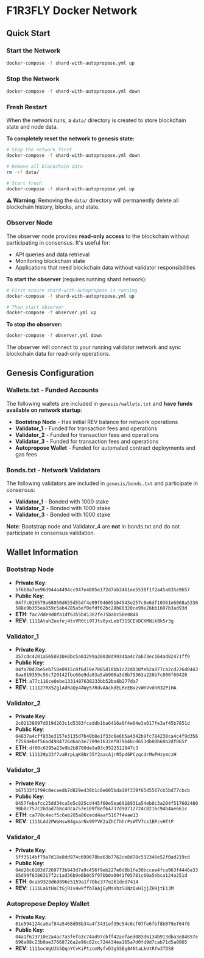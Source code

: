 # F1R3FLY Docker Network

## Quick Start

### Start the Network
```bash
docker-compose -f shard-with-autopropose.yml up
```

### Stop the Network
```bash
docker-compose -f shard-with-autopropose.yml down
```

### Fresh Restart
When the network runs, a `data/` directory is created to store blockchain state and node data. 

**To completely reset the network to genesis state:**
```bash
# Stop the network first
docker-compose -f shard-with-autopropose.yml down

# Remove all blockchain data 
rm -rf data/

# Start fresh
docker-compose -f shard-with-autopropose.yml up
```

**⚠️ Warning**: Removing the `data/` directory will permanently delete all blockchain history, blocks, and state.

### Observer Node
The observer node provides **read-only access** to the blockchain without participating in consensus. It's useful for:
- API queries and data retrieval
- Monitoring blockchain state
- Applications that need blockchain data without validator responsibilities

**To start the observer** (requires running shard network):
```bash
# First ensure shard-with-autopropose is running
docker-compose -f shard-with-autopropose.yml up

# Then start observer
docker-compose -f observer.yml up
```

**To stop the observer:**
```bash
docker-compose -f observer.yml down
```

The observer will connect to your running validator network and sync blockchain data for read-only operations.

## Genesis Configuration

### Wallets.txt - Funded Accounts
The following wallets are included in `genesis/wallets.txt` and **have funds available on network startup**:
- **Bootstrap Node** - Has initial REV balance for network operations
- **Validator_1** - Funded for transaction fees and operations  
- **Validator_2** - Funded for transaction fees and operations
- **Validator_3** - Funded for transaction fees and operations
- **Autopropose Wallet** - Funded for automated contract deployments and gas fees

### Bonds.txt - Network Validators
The following validators are included in `genesis/bonds.txt` and participate in consensus:
- **Validator_1** - Bonded with 1000 stake
- **Validator_2** - Bonded with 1000 stake  
- **Validator_3** - Bonded with 1000 stake

**Note**: Bootstrap node and Validator_4 are **not** in bonds.txt and do not participate in consensus validation.

## Wallet Information

### Bootstrap Node
- **Private Key**: `5f668a7ee96d944a4494cc947e4005e172d7ab3461ee5538f1f2a45a835e9657`
- **Public Key**: `04ffc016579a68050d655d55df4e09f04605164543e257c8e6df10361e6068a5336588e9b355ea859c5ab4285a5ef0efdf62bc28b80320ce99e26bb1607b3ad93d`
- **ETH**: `fac7dde9d0fa1df6355bd1382fe75ba0c50e8840`
- **REV**: `1111AtahZeefej4tvVR6ti9TJtv8yxLebT31SCEVDCKMNikBk5r3g`

### Validator_1
- **Private Key**: `357cdc4201a5650830e0bc5a03299a30038d9934ba4c7ab73ec164ad82471ff9`
- **Public Key**: `04fa70d7be5eb750e0915c0f6d19e7085d18bb1c22d030feb2a877ca2cd226d04438aa819359c56c720142fbc66e9da03a5ab960a3d8b75363a226b7c800f60420`
- **ETH**: `a77c116ce0ebe1331487638233bb52ba6b277da7`
- **REV**: `111127RX5ZgiAdRaQy4AWy57RdvAAckdELReEBxzvWYVvdnR32PiHA`

### Validator_2
- **Private Key**: `2c02138097d019d263c1d5383fcaddb1ba6416a0f4e64e3a617fe3af45b7851d`
- **Public Key**: `04837a4cff833e3157e3135d7b40b8e1f33c6e6b5a4342b9fc784230ca4c4f9d356f258debef56ad4984726d6ab3e7709e1632ef079b4bcd653db00b68b2df065f`
- **ETH**: `df00c6395a23e9b2b8780de9a93c9522512947c3`
- **REV**: `111129p33f7vaRrpLqK8Nr35Y2aacAjrR5pd6PCzqcdrMuPHzymczH`

### Validator_3
- **Private Key**: `b67533f1f99c0ecaedb7d829e430b1c0e605bda10f339f65d5567cb5bd77cbcb`
- **Public Key**: `0457febafcc25dd34ca5e5c025cd445f60e5ea6918931a54eb8c3a204f51760248090b0c757c2bdad7b8c4dca757e109f8ef64737d90712724c8216c94b4ae661c`
- **ETH**: `ca778c4ecf5c6eb285a86cedd4aaf5167f4eae13`
- **REV**: `1111LAd2PWaHsw84gxarNx99YVK2aZhCThhrPsWTV7cs1BPcvHftP`

### Validator_4
- **Private Key**: `5ff3514bf79a7d18e8dd974c699678ba63b7762ce8d78c532346e52f0ad219cd`
- **Public Key**: `04d26c6103d7269773b943d7a9c456f9eb227e0d8b1fe30bccee4fca963f4446e3385d99f6386317f2c1ad36b9e6b0d5f97bb0a0041f05781c60a5ebca124a251d`
- **ETH**: `0cab9328d6d896e5159a1f70bc377e261ded7414`
- **REV**: `1111La6tHaCtGjRiv4wkffbTAAjGyMsVhzSUNzQxH1jjZH9jtEi3M`

### Autopropose Deploy Wallet
- **Private Key**: `61e594124ca6af84a5468d98b34a4f3431ef39c54c6cf07fe6fbf8b079ef64f6`
- **Public Key**: `04a1f613710e2a4ac7a5fefa3c74ad97cbff42aefaed083d6134b913dba3e84857e698a88c23b0ae37668726a2e96c82cc724434ea165a7d0fd9d7cab71d5a8065`
- **REV**: `1111ocWgUJb5QqnYCvKiPtzcmMyfvD3gS5Eg84NtaLkUtRfw3TDS8`